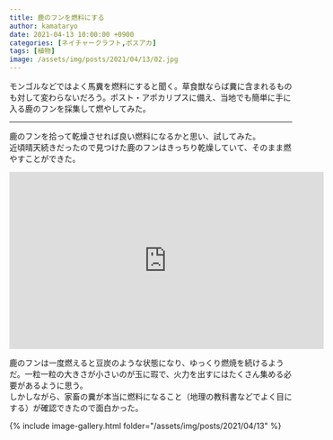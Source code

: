 ```yaml
---
title: 鹿のフンを燃料にする
author: kamataryo
date: 2021-04-13 10:00:00 +0900
categories: [ネイチャークラフト,ポスアカ]
tags: [植物]
image: /assets/img/posts/2021/04/13/02.jpg
---
```


モンゴルなどではよく馬糞を燃料にすると聞く。草食獣ならば糞に含まれるものも対して変わらないだろう。ポスト・アポカリプスに備え、当地でも簡単に手に入る鹿のフンを採集して燃やしてみた。

---

鹿のフンを拾って乾燥させれば良い燃料になるかと思い、試してみた。  
近頃晴天続きだったので見つけた鹿のフンはきっちり乾燥していて、そのまま燃やすことができた。

<iframe width="560" height="315" src="https://www.youtube.com/embed/ulq3pQrwPCw" title="YouTube video player" frameborder="0" allow="accelerometer; autoplay; clipboard-write; encrypted-media; gyroscope; picture-in-picture" allowfullscreen></iframe>

鹿のフンは一度燃えると豆炭のような状態になり、ゆっくり燃焼を続けるようだ。一粒一粒の大きさが小さいのが玉に瑕で、火力を出すにはたくさん集める必要があるように思う。  
しかしながら、家畜の糞が本当に燃料になること（地理の教科書などでよく目にする）が確認できたので面白かった。

{% include image-gallery.html folder="/assets/img/posts/2021/04/13" %}
